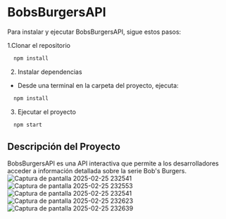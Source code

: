 # BobsBurgersAPI

Para instalar y ejecutar BobsBurgersAPI, sigue estos pasos:

1.Clonar el repositorio
```bash
  npm install
```
2. Instalar dependencias
- Desde una terminal en la carpeta del proyecto, ejecuta:
```bash
  npm install
```
3. Ejecutar el proyecto
```bash
  npm start
```
## Descripción del Proyecto
BobsBurgersAPI es una API interactiva que permite a los desarrolladores acceder a información detallada sobre la serie Bob's Burgers. ![Captura de pantalla 2025-02-25 232541](https://github.com/user-attachments/assets/cc78eac1-2b0f-42b5-8f71-b1a443dd99e3)
![Captura de pantalla 2025-02-25 232553](https://github.com/user-attachments/assets/7628dfb4-8c77-4447-9be3-39da36244221)
![Captura de pantalla 2025-02-25 232541](https://github.com/user-attachments/assets/249f2102-d6dc-4f79-a9cd-f1507c645b44)
![Captura de pantalla 2025-02-25 232623](https://github.com/user-attachments/assets/6d9df1f0-c41c-4fe5-970b-0b6fd164b6d1)
![Captura de pantalla 2025-02-25 232639](https://github.com/user-attachments/assets/5e1c7651-3288-417f-8fd5-1df8400d8b2c)
